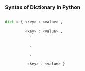 ### Syntax of Dictionary in Python

```python

dict = { <key> : <value> , 
  
         <key> : <value> ,
           .
           
           . 
           
           .
           
          <key> : <value> }
  ```          
           
  
